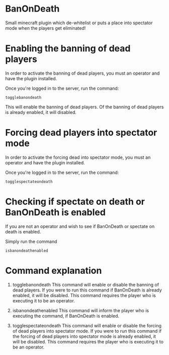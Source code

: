 # BanOnDeath
Small minecraft plugin which de-whitelist or puts a place into spectator mode when the players get eliminated!

# Enabling the banning of dead players
In order to activate the banning of dead players, you must an operator and have the plugin installed.

Once you're logged in to the server, run the command:
```
togglebanondeath
```

This will enable the banning of dead players. Of the banning of dead players is already enabled, it will disabled.

# Forcing dead players into spectator mode
In order to activate the forcing dead into spectator mode, you must an operator and have the plugin installed.

Once you're logged in to the server, run the command:
```
togglespectateondeath
```

# Checking if spectate on death or BanOnDeath is enabled
If you are not an operator and wish to see if BanOnDeath or spectate on death is enabled.

Simply run the command
```
isbanondeathenabled
```

# Command explanation

1. togglebanondeath
This command will enable or disable the banning of dead players. If you were to run this command if BanOnDeath is already enabled, it will be disabled.
This command requires the player who is executing it to be an operator.

2. isbanondeathenabled
This command will inform the player who is executing the command, if BanOnDeath is enabled.

3. togglespectateondeath
This command will enable or disable the forcing of dead players into spectator mode. If you were to run this command if the forcing of dead players into spectator mode is
already enabled, it will be disabled. This command requires the player who is executing it to be an operator.
